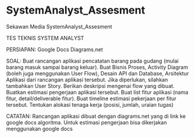 # SystemAnalyst_Assesment
Sekawan Media SystemAnalyst_Assesment



TES TEKNIS SYSTEM ANALYST


PERSIAPAN:
Google Docs
Diagrams.net

SOAL:
Buat rancangan aplikasi pencatatan barang pada gudang (mulai barang masuk sampai barang keluar).
Buat Bisnis Proses, Activity Diagram (boleh juga menggunakan User Flow), Desain API dan Database, Arsitektur Aplikasi dari rancangan aplikasi tersebut.
Jika diperlukan, silahkan tambahkan User Story.
Berikan deskripsi mengenai flow yang dibuat.
Buatkan estimasi pengerjaan aplikasi tersebut.
Buat list fitur aplikasi (nama fitur, detail/deliverable  fitur).
Buat timeline estimasi pekerjaan per fitur tersebut.
Tentukan alokasi tenaga kerja (posisi, jumlah, uraian tugas)

CATATAN:
Rancangan aplikasi dibuat dengan diagrams.net yang di link ke google docs algoritma.
Untuk estimasi pengerjaan bisa dikerjakan menggunakan google docs




